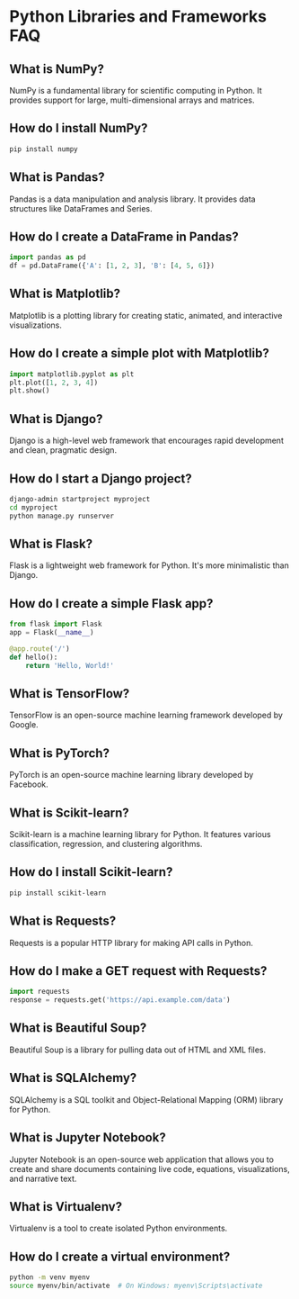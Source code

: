 # Python Libraries and Frameworks FAQ

## What is NumPy?

NumPy is a fundamental library for scientific computing in Python. It provides support for large, multi-dimensional arrays and matrices.

## How do I install NumPy?

```bash
pip install numpy
```

## What is Pandas?

Pandas is a data manipulation and analysis library. It provides data structures like DataFrames and Series.

## How do I create a DataFrame in Pandas?

```python
import pandas as pd
df = pd.DataFrame({'A': [1, 2, 3], 'B': [4, 5, 6]})
```

## What is Matplotlib?

Matplotlib is a plotting library for creating static, animated, and interactive visualizations.

## How do I create a simple plot with Matplotlib?

```python
import matplotlib.pyplot as plt
plt.plot([1, 2, 3, 4])
plt.show()
```

## What is Django?

Django is a high-level web framework that encourages rapid development and clean, pragmatic design.

## How do I start a Django project?

```bash
django-admin startproject myproject
cd myproject
python manage.py runserver
```

## What is Flask?

Flask is a lightweight web framework for Python. It's more minimalistic than Django.

## How do I create a simple Flask app?

```python
from flask import Flask
app = Flask(__name__)

@app.route('/')
def hello():
    return 'Hello, World!'
```

## What is TensorFlow?

TensorFlow is an open-source machine learning framework developed by Google.

## What is PyTorch?

PyTorch is an open-source machine learning library developed by Facebook.

## What is Scikit-learn?

Scikit-learn is a machine learning library for Python. It features various classification, regression, and clustering algorithms.

## How do I install Scikit-learn?

```bash
pip install scikit-learn
```

## What is Requests?

Requests is a popular HTTP library for making API calls in Python.

## How do I make a GET request with Requests?

```python
import requests
response = requests.get('https://api.example.com/data')
```

## What is Beautiful Soup?

Beautiful Soup is a library for pulling data out of HTML and XML files.

## What is SQLAlchemy?

SQLAlchemy is a SQL toolkit and Object-Relational Mapping (ORM) library for Python.

## What is Jupyter Notebook?

Jupyter Notebook is an open-source web application that allows you to create and share documents containing live code, equations, visualizations, and narrative text.

## What is Virtualenv?

Virtualenv is a tool to create isolated Python environments.

## How do I create a virtual environment?

```bash
python -m venv myenv
source myenv/bin/activate  # On Windows: myenv\Scripts\activate
```
